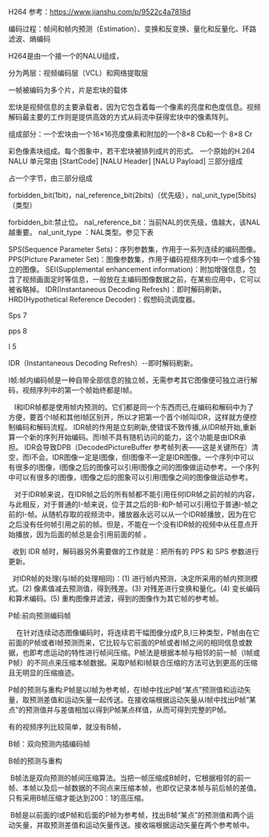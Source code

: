 H264
参考：https://www.jianshu.com/p/9522c4a7818d

编码过程：帧间和帧内预测（Estimation）、变换和反变换、量化和反量化、环路滤波、熵编码

H264是由一个接一个的NALU组成，

分为两层：视频编码层（VCL）和网络提取层

一帧被编码为多个片，片是宏块的载体

宏块是视频信息的主要承载者，因为它包含着每一个像素的亮度和色度信息。视频解码最主要的工作则是提供高效的方式从码流中获得宏块中的像素阵列。

组成部分：一个宏块由一个16×16亮度像素和附加的一个8×8 Cb和一个 8×8 Cr 

彩色像素块组成。每个图象中，若干宏块被排列成片的形式。
一个原始的H.264 NALU 单元常由 [StartCode] [NALU Header] [NALU Payload] 三部分组成

占一个字节，由三部分组成

forbidden_bit(1bit)，nal_reference_bit(2bits)（优先级），nal_unit_type(5bits)（类型）

forbidden_bit:禁止位。
nal_reference_bit：当前NAL的优先级，值越大，该NAL越重要。
nal_unit_type ：NAL类型。参见下表
 
SPS(Sequence Parameter Sets)：序列参数集，作用于一系列连续的编码图像。
PPS(Picture Parameter Set)：图像参数集，作用于编码视频序列中一个或多个独立的图像。
SEI(Supplemental enhancement information)：附加增强信息，包含了视频画面定时等信息，一般放在主编码图像数据之前，在某些应用中，它可以被省略掉。
IDR(Instantaneous Decoding Refresh)：即时解码刷新。
HRD(Hypothetical Reference Decoder)：假想码流调度器。

Sps 7

pps 8

I 5 


IDR（Instantaneous Decoding Refresh）--即时解码刷新。 

I帧:帧内编码帧是一种自带全部信息的独立帧，无需参考其它图像便可独立进行解码，视频序列中的第一个帧始终都是I帧。 

   I和IDR帧都是使用帧内预测的。它们都是同一个东西而已,在编码和解码中为了方便，要首个I帧和其他I帧区别开，所以才把第一个首个I帧叫IDR，这样就方便控制编码和解码流程。 IDR帧的作用是立刻刷新,使错误不致传播,从IDR帧开始,重新算一个新的序列开始编码。而I帧不具有随机访问的能力，这个功能是由IDR承担。 IDR会导致DPB（DecodedPictureBuffer 参考帧列表——这是关键所在）清空，而I不会。IDR图像一定是I图像，但I图像不一定是IDR图像。一个序列中可以有很多的I图像，I图像之后的图像可以引用I图像之间的图像做运动参考。一个序列中可以有很多的I图像，I图像之后的图象可以引用I图像之间的图像做运动参考。 

   对于IDR帧来说，在IDR帧之后的所有帧都不能引用任何IDR帧之前的帧的内容，与此相反，对于普通的I-帧来说，位于其之后的B-和P-帧可以引用位于普通I-帧之前的I-帧。从随机存取的视频流中，播放器永远可以从一个IDR帧播放，因为在它之后没有任何帧引用之前的帧。但是，不能在一个没有IDR帧的视频中从任意点开始播放，因为后面的帧总是会引用前面的帧 。

  收到 IDR 帧时，解码器另外需要做的工作就是：把所有的 PPS 和 SPS 参数进行更新。

  对IDR帧的处理(与I帧的处理相同)：(1) 进行帧内预测，决定所采用的帧内预测模式。(2) 像素值减去预测值，得到残差。(3) 对残差进行变换和量化。(4) 变长编码和算术编码。(5) 重构图像并滤波，得到的图像作为其它帧的参考帧。

P帧:前向预测编码帧

    在针对连续动态图像编码时，将连续若干幅图像分成P,B,I三种类型，P帧由在它前面的P帧或者I帧预测而来，它比较与它前面的P帧或者I帧之间的相同信息或数据，也即考虑运动的特性进行帧间压缩。P帧法是根据本帧与相邻的前一帧（I帧或P帧）的不同点来压缩本帧数据。采取P帧和I帧联合压缩的方法可达到更高的压缩且无明显的压缩痕迹。

P帧的预测与重构:P帧是以I帧为参考帧，在I帧中找出P帧“某点”预测值和运动矢量，取预测差值和运动矢量一起传送。在接收端根据运动矢量从I帧中找出P帧“某点”的预测值并与差值相加以得到P帧某点样值，从而可得到完整的P帧。

有的视频序列比较简单，就没有B帧，

B帧：双向预测内插编码帧

B帧的预测与重构

 B帧法是双向预测的帧间压缩算法。当把一帧压缩成B帧时，它根据相邻的前一帧、本帧以及后一帧数据的不同点来压缩本帧，也即仅记录本帧与前后帧的差值。只有采用B帧压缩才能达到200：1的高压缩。

 B帧是以前面的I或P帧和后面的P帧为参考帧，找出B帧“某点”的预测值和两个运动矢量，并取预测差值和运动矢量传送。接收端根据运动矢量在两个参考帧中。


